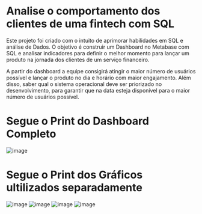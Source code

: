# Analise o comportamento dos clientes de uma fintech com SQL

Este projeto foi criado com o intuito de aprimorar habilidades em SQL e análise de Dados. O objetivo é construir um Dashboard no Metabase com SQL e analisar indicadores para definir o melhor momento para lançar um produto na jornada dos clientes de um serviço financeiro.

A partir do dashboard a equipe consigirá atingir o maior número de usuários possível e lançar o produto no dia e horário com maior engajamento. Além disso, saber qual o sistema operacional deve ser priorizado no desenvolvimento, para garantir que na data esteja disponível para o maior número de usuários possível.

# Segue o Print do Dashboard Completo

![image](https://github.com/user-attachments/assets/16447c6a-f814-4442-9818-804473c7f116)

# Segue o Print dos Gráficos ultilizados separadamente

![image](https://github.com/user-attachments/assets/697f3a76-8cb8-4622-87b3-e892217b769e)
![image](https://github.com/user-attachments/assets/4d5e6b19-2796-41c8-a68f-51d9f0a514f8)
![image](https://github.com/user-attachments/assets/45169094-e506-4141-962c-eafd400c7ec9)
![image](https://github.com/user-attachments/assets/54cf3ac0-b6ea-4526-be35-d4367ce4681d)
